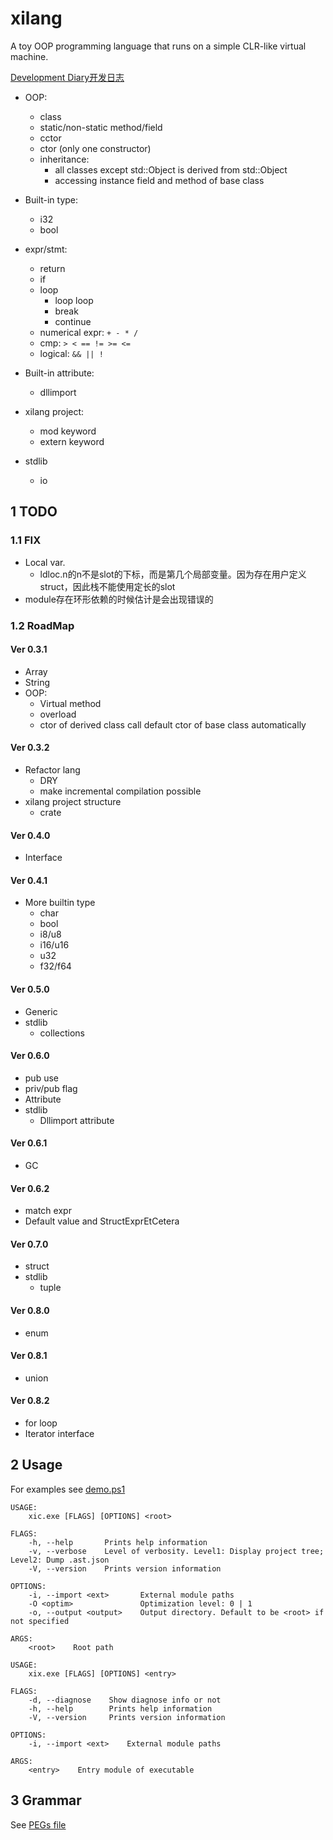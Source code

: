 # xilang

A toy OOP programming language that runs on a simple CLR-like virtual machine.

[Development Diary开发日志](https://xipotatonium.github.io/2021/04/04/XilangDev0/)


* OOP:
  * class
  * static/non-static method/field
  * cctor
  * ctor (only one constructor)
  * inheritance:
    * all classes except std::Object is derived from std::Object
    * accessing instance field and method of base class
* Built-in type:
  * i32
  * bool
* expr/stmt:
  * return
  * if
  * loop
    * loop loop
    * break
    * continue
  * numerical expr: `+ - * /`
  * cmp: `> < == != >= <=`
  * logical: `&& || !`
* Built-in attribute:
  * dllimport
* xilang project:
  * mod keyword
  * extern keyword

* stdlib
  * io

## 1 TODO

### 1.1 FIX

* Local var. 
  * ldloc.n的n不是slot的下标，而是第几个局部变量。因为存在用户定义struct，因此栈不能使用定长的slot
* module存在环形依赖的时候估计是会出现错误的

### 1.2 RoadMap

#### Ver 0.3.1

* Array
* String
* OOP:
  * Virtual method
  * overload
  * ctor of derived class call default ctor of base class automatically

#### Ver 0.3.2

* Refactor lang
  * DRY
  * make incremental compilation possible
* xilang project structure
  * crate

#### Ver 0.4.0

* Interface

#### Ver 0.4.1

* More builtin type
  * char
  * bool
  * i8/u8
  * i16/u16
  * u32
  * f32/f64

#### Ver 0.5.0

* Generic
* stdlib
  * collections

#### Ver 0.6.0

* pub use
* priv/pub flag
* Attribute
* stdlib
  * Dllimport attribute

#### Ver 0.6.1

* GC

#### Ver 0.6.2

* match expr
* Default value and StructExprEtCetera

#### Ver 0.7.0

* struct
* stdlib
  * tuple

#### Ver 0.8.0

* enum

#### Ver 0.8.1

* union

#### Ver 0.8.2

* for loop
* Iterator interface

## 2 Usage

For examples see [demo.ps1](demo.ps1)

```
USAGE:
    xic.exe [FLAGS] [OPTIONS] <root>

FLAGS:
    -h, --help       Prints help information
    -v, --verbose    Level of verbosity. Level1: Display project tree; Level2: Dump .ast.json
    -V, --version    Prints version information

OPTIONS:
    -i, --import <ext>       External module paths
    -O <optim>               Optimization level: 0 | 1
    -o, --output <output>    Output directory. Default to be <root> if not specified

ARGS:
    <root>    Root path
```


```
USAGE:
    xix.exe [FLAGS] [OPTIONS] <entry>

FLAGS:
    -d, --diagnose    Show diagnose info or not
    -h, --help        Prints help information
    -V, --version     Prints version information

OPTIONS:
    -i, --import <ext>    External module paths

ARGS:
    <entry>    Entry module of executable
```

## 3 Grammar

See [PEGs file](src/lang/parser/grammar.pest)